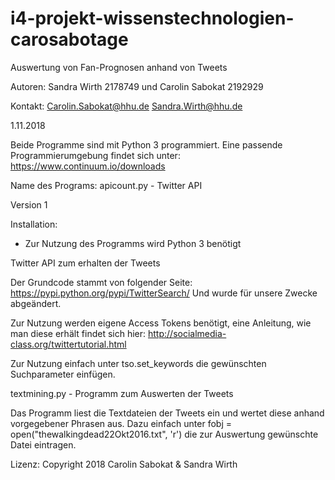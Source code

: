 ﻿# i4-projekt-wissenstechnologien-carosabotage


Auswertung von Fan-Prognosen anhand von Tweets 

Autoren: 
Sandra Wirth 2178749 und Carolin Sabokat 2192929

Kontakt:
Carolin.Sabokat@hhu.de
Sandra.Wirth@hhu.de

1.11.2018

Beide Programme sind mit Python 3 programmiert.
Eine passende Programmierumgebung findet sich unter: https://www.continuum.io/downloads


Name des Programs: 
apicount.py - Twitter API

Version 1

Installation:

- Zur Nutzung des Programms wird Python 3 benötigt


Twitter API zum erhalten der Tweets 

Der Grundcode stammt von folgender Seite: https://pypi.python.org/pypi/TwitterSearch/ 
Und wurde für unsere Zwecke abgeändert. 

Zur Nutzung werden eigene Access Tokens benötigt, eine Anleitung, wie man diese erhält findet sich hier:
http://socialmedia-class.org/twittertutorial.html

Zur Nutzung einfach  unter tso.set_keywords die gewünschten Suchparameter einfügen.


textmining.py - Programm zum Auswerten der Tweets

Das Programm liest die Textdateien der Tweets ein und wertet diese anhand vorgegebener Phrasen aus.
Dazu einfach unter fobj = open("thewalkingdead22Okt2016.txt", 'r') die zur Auswertung gewünschte Datei eintragen. 

Lizenz: Copyright 2018 Carolin Sabokat & Sandra Wirth
